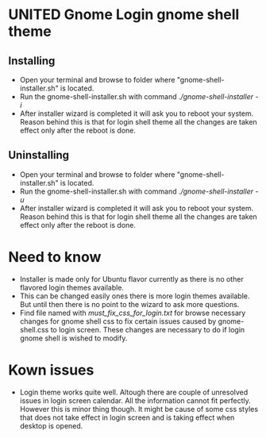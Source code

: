 # UNITED Gnome Login gnome shell theme

## Installing

* Open your terminal and browse to folder where "gnome-shell-installer.sh" is located.
* Run the gnome-shell-installer.sh with command *./gnome-shell-installer -i*
* After installer wizard is completed it will ask you to reboot your system. Reason behind this is 
that for login shell theme all the changes are taken effect only after the reboot is done. 

## Uninstalling

* Open your terminal and browse to folder where "gnome-shell-installer.sh" is located.
* Run the gnome-shell-installer.sh with command *./gnome-shell-installer -u*
* After installer wizard is completed it will ask you to reboot your system. Reason behind this is 
that for login shell theme all the changes are taken effect only after the reboot is done. 

# Need to know

* Installer is made only for Ubuntu flavor currently as there is no other flavored login themes available. 
* This can be changed easily ones there is more login themes available. But until then there is no point to the wizard
to ask more questions.
* Find file named with *must_fix_css_for_login.txt* for browse necessary changes for gnome shell css to fix certain issues 
caused by gnome-shell.css to login screen. These changes are necessary to do if login gnome shell is wished to modify.

# Kown issues

* Login theme works quite well. Altough there are couple of unresolved issues in login screen calendar. All the information cannot fit 
perfectly. However this is minor thing though. It might be cause of some css styles that does not take effect in login screen and is taking 
effect when desktop is opened.
